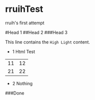 rruihTest
=========

rruih's first attempt

#Head 1
##Head 2
###Head 3

This line contains the `High Light` content.

*  1 Html Test
   
<table>
<tr>
<td>11</td><td>12</td>
</tr>
<tr>
<td>21</td><td>22</td>
</tr>
</table>

* 2 Nothing


###Done 
